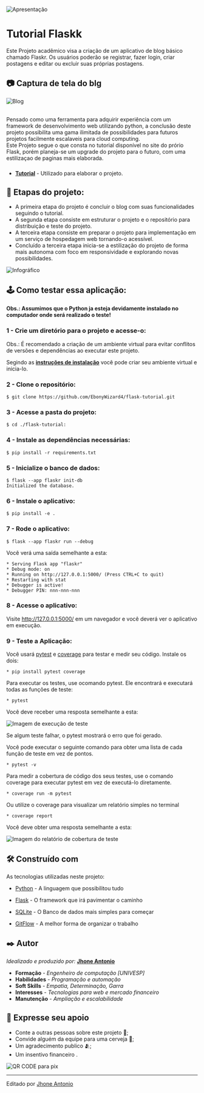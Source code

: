 ![Apresentação](Midia/Apresentação_do_blog.gif)

# Tutorial Flaskk

Este Projeto acadêmico visa a criação de um aplicativo de blog básico chamado Flaskr. Os usuários poderão se registrar, fazer login, criar postagens e editar ou excluir suas próprias postagens.


## 📷 Captura de tela do blg 

![Blog](Midia/Apresentação_do_blog(1).gif)

<br/>
Pensado como uma ferramenta para adquirir experiência com um framework de desenvolvimento web utilizando python, a conclusão deste projeto possibilita uma gama ilimitada de possibilidades para futuros projetos facilmente escalaveis para cloud computing.

<br/>
Este Projeto segue o que consta no tutorial disponível no site do prório Flask, porém planeja-se um upgrade do projeto para o futuro, com uma estilizaçao de paginas mais elaborada.

###

* [**Tutorial**](https://flask.palletsprojects.com/tutorial/) - Utilizado para elaborar o projeto.

## 🧩 Etapas do projeto:
* A primeira etapa do projeto é concluir o blog com suas funcionalidades seguindo o tutorial.
* A segunda etapa consiste em estruturar o projeto e o repositório para distribuição e teste do projeto. 
* A terceira etapa consiste em preparar o projeto para implementação em um serviço de hospedagem web tornando-o acessível.
* Concluído a terceira etapa inicia-se a estilização do projeto de forma mais autonoma com foco em responsividade e explorando novas possibilidades.

![Infográfico](Midia/Img/Infográfico.png)

###
## 🕹️ Como testar essa aplicação:

#### Obs.: Assumimos que o Python ja esteja devidamente instalado no computador onde será realizado o teste!

### 1 - Crie um diretório para o projeto e acesse-o:

Obs.: É recomendado a criação de um ambiente virtual para evitar conflitos de versões e dependências ao executar este projeto.

Segindo as [**instruções de instalação**](https://flask.palletsprojects.com/en/3.0.x/installation/) você pode criar seu ambiente virtual e inicia-lo.

### 2 - Clone o repositório:

    $ git clone https://github.com/EbonyWizard4/flask-tutorial.git

### 3 - Acesse a pasta do projeto:
    
    $ cd ./flask-tutorial:

### 4 - Instale as dependências necessárias:

    $ pip install -r requirements.txt

### 5 - Inicialize o banco de dados:

    $ flask --app flaskr init-db
    Initialized the database.

### 6 - Instale o aplicativo:

    $ pip install -e .

### 7 - Rode o aplicativo:

    $ flask --app flaskr run --debug

Você verá uma saída semelhante a esta:

    * Serving Flask app "flaskr"
    * Debug mode: on
    * Running on http://127.0.0.1:5000/ (Press CTRL+C to quit)
    * Restarting with stat
    * Debugger is active!
    * Debugger PIN: nnn-nnn-nnn

### 8 - Acesse o aplicativo:

Visite http://127.0.0.1:5000/ em um navegador e você deverá ver o aplicativo em execução.

### 9 - Teste a Aplicação:

Você usará [pytest](https://pytest.readthedocs.io/) e [coverage](https://coverage.readthedocs.io/) para testar e medir seu código. Instale os dois:

    * pip install pytest coverage

Para executar os testes, use ocomando pytest. Ele encontrará e executará todas as funções de teste:

    * pytest

Você deve receber uma resposta semelhante a esta:

![Imagem de execução de teste](<Midia/Img/Captura de tela pytest.png>)

Se algum teste falhar, o pytest mostrará o erro que foi gerado. 

Você pode executar o seguinte comando para obter uma lista de cada função de teste em vez de pontos.

    * pytest -v

Para medir a cobertura de código dos seus testes, use o comando coverage para executar pytest em vez de executá-lo diretamente.

    * coverage run -m pytest

Ou utilize o coverage para visualizar um relatório simples no terminal

    * coverage report

Você deve obter uma resposta semelhante a esta:

![Imagem do relatório de cobertura de teste ](<Midia/Img/Captura de tela cobertura pytest.png>)


###
## 🛠️ Construído com

As tecnologias utilizadas neste projeto:

* [Python](https://www.python.org/) - A linguagem que possibilitou tudo

* [Flask](https://flask.palletsprojects.com/en/3.0.x/) - O framework que irá pavimentar o caminho

* [SQLite](https://www.sqlite.org/) - O Banco de dados mais simples para começar

* [GitFlow](https://pypi.org/project/gitflow/) - A melhor forma de organizar o trabalho

## ✒️ Autor

*Idealizado e produzido por:* [**Jhone Antonio**](https://github.com/EbonyWizard4)

* **Formação** - *Engenheiro de computação [UNIVESP]*
* **Habilidades** - *Programação e automação*
* **Soft Skills** - *Empatia, Determinação, Garra*
* **Interesses** - *Tecnologias para web e mercado financeiro*
* **Manutenção** - *Ampliação e escalabilidade*

## 🎁 Expresse seu apoio

* Conte a outras pessoas sobre este projeto 📢;
* Convide alguém da equipe para uma cerveja 🍺;
* Um agradecimento publico 🫂;
* Um insentivo financeiro .

![QR CODE para pix](<Midia/Img/QRCode Pix.png>)

---
Editado por [Jhone Antonio](www.linkedin.com/in/antoniojhone)
